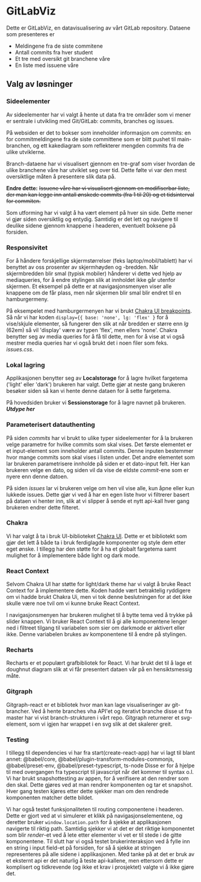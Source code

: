 # GitLabViz

Dette er GitLabViz, en datavisualisering av vårt GitLab repository. Dataene som presenteres er

-   Meldingene fra de siste commitene
-   Antall commits fra hver student
-   Et tre med oversikt git branchene våre
-   En liste med issuene våre

## Valg av løsninger

### Sideelementer

Av sideelementer har vi valgt å hente ut data fra tre områder som vi mener er sentrale i utvikling med Git/GitLab: commits, branches og issues.

På websiden er det to bokser som inneholder informasjon om commits: en for commitmeldingene fra de siste committene som er blitt pushet til main-branchen, og ett kakediagram som reflekterer mengden commits fra de ulike utviklerne.

Branch-dataene har vi visualisert gjennom en tre-graf som viser hvordan de ulike branchene våre har utviklet seg over tid. Dette følte vi var den mest oversiktlige måten å presentere slik data på.

**Endre dette:**
~~Issuene våre har vi visualisert gjennom en modifiserbar liste, der man kan legge inn antall ønskede commits (fra 1 til 20) og et tidsinterval for commiten.~~

Som utforming har vi valgt å ha vært element på hver sin side. Dette mener vi gjør siden oversiktlig og entydig. Samtidig er det lett og navigere til deulike sidene gjennom knappene i headeren, eventuelt boksene på forsiden.

### Responsivitet

For å håndere forskjellige skjermstørrelser (feks laptop/mobil/tablett) har vi benyttet av oss prosenter av skjermhøyden og -bredden. Når skjermbredden blir smal (typisk mobiler) hånderer vi dette ved hjelp av mediaqueries, for å endre stylingen slik at innholdet ikke går utenfor skjermen. Et eksempel på dette er at navigasjonsmenyen viser alle knappene om de får plass, men når skjermen blir smal blir endret til en hamburgermeny.

På eksempelet med hamburgermenyen har vi brukt [Chakra UI breakpoints](https://chakra-ui.com/docs/features/responsive-styles). Så når vi har koden `display={{ base: 'none', lg: 'flex' }` for å vise/skjule elementer, så fungerer den slik at når bredden er større enn _lg_ (62em) så vil 'display' være av typen 'flex', men ellers 'none'. Chakra benytter seg av media queries for å få til dette, men for å vise at vi også mestrer media queries har vi også brukt det i noen filer som feks. _issues.css_.

### Lokal lagring

Applikasjonen benytter seg av **Localstorage** for å lagre hvilket fargetema ('light' eller 'dark') brukeren har valgt. Dette gjør at neste gang brukeren besøker siden så kan vi hente denne dataen for å sette fargetema.

På hovedsiden bruker vi **Sessionstorage** for å lagre navnet på brukeren.
**_Utdype her_**

### Parameterisert datauthenting

På siden _commits_ har vi brukt to ulike typer sideelementer for å la brukeren velge parametre for hvilke commits som skal vises. Det første elementet er et input-element som inneholder antall commits. Denne inputen bestemmer hvor mange commits som skal vises i listen under. Det andre elementet som lar brukeren parametrisere innholde på siden er et dato-input felt. Her kan brukeren velge en dato, og siden vil da vise de eldste _commit_-ene som er nyere enn denne datoen.

På siden _issues_ lar vi brukeren velge om hen vil vise alle, kun åpne eller kun lukkede issues. Dette gjør vi ved å har en egen liste hvor vi filtrerer basert på dataen vi henter inn, slik at vi slipper å sende et nytt api-kall hver gang brukeren endrer dette filteret.

### Chakra

Vi har valgt å ta i bruk UI-biblioteket [Chakra UI](https://chakra-ui.com/). Dette er et bibliotekt som gjør det lett å både ta i bruk ferdiglagde komponenter og style dem etter eget ønske.
I tillegg har den støtte for å ha et globalt fargetema samt mulighet for å implementere både light og dark mode.

### React Context

Selvom Chakra UI har støtte for light/dark theme har vi valgt å bruke React Context for å implementere dette. Koden hadde vært betraktelig ryddigere om vi hadde brukt Chakra Ui, men vi tok denne beslutningen for at det ikke skulle være noe tvil om vi kunne bruke React Context.

I navigasjonsmenyen har brukeren mulighet til å bytte tema ved å trykke på slider knappen. Vi bruker React Context til å gi alle komponentene lenger ned i filtreet tilgang til variabelen som sier om darkmode er aktivert eller ikke. Denne variabelen brukes av komponentene til å endre på stylingen.

### Recharts

Recharts er et populært grafbibliotek for React. Vi har brukt det til å lage et doughnut diagram slik at vi får presentert dataen vår på en hensiktsmessig måte.

### Gitgraph

Gitgraph-react er et bibliotek hvor man kan lage visualiseringer av git-brancher. Ved å hente branches vha API'et og iterativt branche disse ut fra master har vi vist branch-strukturen i vårt repo. Gitgraph returnerer et svg-element, som vi igjen har wrappet i en svg slik at det skalerer greit.

### Testing

I tillegg til dependencies vi har fra start(create-react-app) har vi lagt til blant annet:
@babel/core, @babel/plugin-transform-modules-commonjs, @babel/preset-env, @babel/preset-typescript, ts-node
Disse er for å hjelpe til med overgangen fra typescript til javascript når det kommer til syntax o.l.
Vi har brukt snapshottesting av appen, for å verifisere at den rendrer som den skal. Dette gjøres ved at man rendrer <app/> komponenten og tar et snapshot. Hver gang testen kjøres etter dette sjekker man om den rendrede komponenten matcher dette bildet.

Vi har også testet funksjonaliteten til routing componentene i headeren. Dette er gjort ved at vi simulerer et klikk på navigasjonselementene, og deretter bruker `window.location.path` for å sjekke at applikasjonen navigerte til riktig path.
Samtidig sjekker vi at det er det riktige komponentet som blir _render_-et ved å lete etter elementer vi vet er til stede i de gitte komponentene.
Til slutt har vi også testet brukerinteraksjon ved å fylle inn en string i input field-et på forsiden, for så å sjekke at stringen representeres på alle sidene i applikasjonen.
Med tanke på at det er bruk av et eksternt api er det naturlig å teste api-kallene, men ettersom dette er komplisert og tidkrevende (og ikke et krav i prosjektet) valgte vi å ikke gjøre det.
